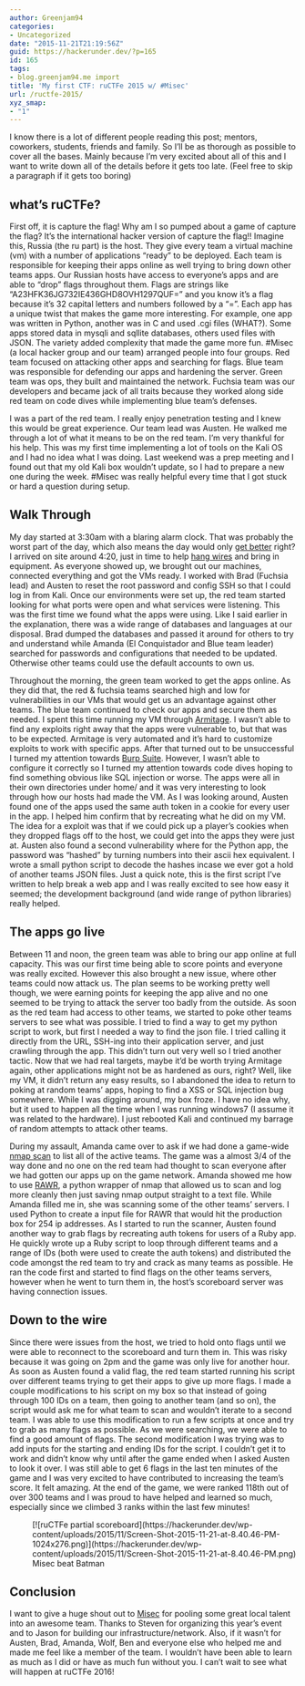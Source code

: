 ```yaml
---
author: Greenjam94
categories:
- Uncategorized
date: "2015-11-21T21:19:56Z"
guid: https://hackerunder.dev/?p=165
id: 165
tags:
- blog.greenjam94.me import
title: 'My first CTF: ruCTFe 2015 w/ #Misec'
url: /ructfe-2015/
xyz_smap:
- "1"
---
```


I know there is a lot of different people reading this post; mentors, coworkers, students, friends and family. So I’ll be as thorough as possible to cover all the bases. Mainly because I’m very excited about all of this and I want to write down all of the details before it gets too late. (Feel free to skip a paragraph if it gets too boring)

## what’s ruCTFe?

First off, it is capture the flag! Why am I so pumped about a game of capture the flag? It’s the international hacker version of capture the flag!! Imagine this, Russia (the ru part) is the host. They give every team a virtual machine (vm) with a number of applications “ready” to be deployed. Each team is responsible for keeping their apps online as well trying to bring down other teams apps. Our Russian hosts have access to everyone’s apps and are able to “drop” flags throughout them. Flags are strings like “A23HFK36JG732IE436GHD8OVH1297QUF=” and you know it’s a flag because it’s 32 capital letters and numbers followed by a “=”. Each app has a unique twist that makes the game more interesting. For example, one app was written in Python, another was in C and used .cgi files (WHAT?). Some apps stored data in mysqli and sqllite databases, others used files with JSON. The variety added complexity that made the game more fun. #Misec (a local hacker group and our team) arranged people into four groups. Red team focused on attacking other apps and searching for flags. Blue team was responsible for defending our apps and hardening the server. Green team was ops, they built and maintained the network. Fuchsia team was our developers and became jack of all traits because they worked along side red team on code dives while implementing blue team’s defenses.

I was a part of the red team. I really enjoy penetration testing and I knew this would be great experience. Our team lead was Austen. He walked me through a lot of what it means to be on the red team. I’m very thankful for his help. This was my first time implementing a lot of tools on the Kali OS and I had no idea what I was doing. Last weekend was a prep meeting and I found out that my old Kali box wouldn’t update, so I had to prepare a new one during the week. #Misec was really helpful every time that I got stuck or hard a question during setup.

## Walk Through

My day started at 3:30am with a blaring alarm clock. That was probably the worst part of the day, which also means the day would only [get better](https://twitter.com/taco_pirate/status/667988845036773376) right? I arrived on site around 4:20, just in time to help [hang wires](https://twitter.com/InfoSystir/status/668000750052749312) and bring in equipment. As everyone showed up, we brought out our machines, connected everything and got the VMs ready. I worked with Brad (Fuchsia lead) and Austen to reset the root password and config SSH so that I could log in from Kali. Once our environments were set up, the red team started looking for what ports were open and what services were listening. This was the first time we found what the apps were using. Like I said earlier in the explanation, there was a wide range of databases and languages at our disposal. Brad dumped the databases and passed it around for others to try and understand while Amanda (<span class="s1">El Conquistador and Blue team leader</span>) searched for passwords and configurations that needed to be updated. Otherwise other teams could use the default accounts to own us.

Throughout the morning, the green team worked to get the apps online. As they did that, the red &amp; fuchsia teams searched high and low for vulnerabilities in our VMs that would get us an advantage against other teams. The blue team continued to check our apps and secure them as needed. I spent this time running my VM through [Armitage](http://tools.kali.org/exploitation-tools/armitage). I wasn’t able to find any exploits right away that the apps were vulnerable to, but that was to be expected. Armitage is very automated and it’s hard to customize exploits to work with specific apps. After that turned out to be unsuccessful I turned my attention towards [Burp Suite](http://tools.kali.org/web-applications/burpsuite). However, I wasn’t able to configure it correctly so I turned my attention towards code dives hoping to find something obvious like SQL injection or worse. The apps were all in their own directories under home/ and it was very interesting to look through how our hosts had made the VM. As I was looking around, Austen found one of the apps used the same auth token in a cookie for every user in the app. I helped him confirm that by recreating what he did on my VM. The idea for a exploit was that if we could pick up a player’s cookies when they dropped flags off to the host, we could get into the apps they were just at. Austen also found a second vulnerability where for the Python app, the password was “hashed” by turning numbers into their ascii hex equivalent. I wrote a small python script to decode the hashes incase we ever got a hold of another teams JSON files. Just a quick note, this is the first script I’ve written to help break a web app and I was really excited to see how easy it seemed; the development background (and wide range of python libraries) really helped.

## The apps go live

Between 11 and noon, the green team was able to bring our app online at full capacity. This was our first time being able to score points and everyone was really excited. However this also brought a new issue, where other teams could now attack us. The plan seems to be working pretty well though, we were earning points for keeping the app alive and no one seemed to be trying to attack the server too badly from the outside. As soon as the red team had access to other teams, we started to poke other teams servers to see what was possible. I tried to find a way to get my python script to work, but first I needed a way to find the json file. I tried calling it directly from the URL, SSH-ing into their application server, and just crawling through the app. This didn’t turn out very well so I tried another tactic. Now that we had real targets, maybe it’d be worth trying Armitage again, other applications might not be as hardened as ours, right? Well, like my VM, it didn’t return any easy results, so I abandoned the idea to return to poking at random teams’ apps, hoping to find a XSS or SQL injection bug somewhere. While I was digging around, my box froze. I have no idea why, but it used to happen all the time when I was running windows7 (I assume it was related to the hardware). I just rebooted Kali and continued my barrage of random attempts to attack other teams.

During my assault, Amanda came over to ask if we had done a game-wide [nmap scan](http://tools.kali.org/information-gathering/nmap) to list all of the active teams. The game was a almost 3/4 of the way done and no one on the red team had thought to scan everyone after we had gotten our apps up on the game network. Amanda showed me how to use [RAWR](https://bitbucket.org/al14s/rawr/overview), a python wrapper of nmap that allowed us to scan and log more cleanly then just saving nmap output straight to a text file. While Amanda filled me in, she was scanning some of the other teams’ servers. I used Python to create a input file for RAWR that would hit the production box for 254 ip addresses. As I started to run the scanner, Austen found another way to grab flags by recreating auth tokens for users of a Ruby app. He quickly wrote up a Ruby script to loop through different teams and a range of IDs (both were used to create the auth tokens) and distributed the code amongst the red team to try and crack as many teams as possible. He ran the code first and started to find flags on the other teams servers, however when he went to turn them in, the host’s scoreboard server was having connection issues.

## Down to the wire

Since there were issues from the host, we tried to hold onto flags until we were able to reconnect to the scoreboard and turn them in. This was risky because it was going on 2pm and the game was only live for another hour. As soon as Austen found a valid flag, the red team started running his script over different teams trying to get their apps to give up more flags. I made a couple modifications to his script on my box so that instead of going through 100 IDs on a team, then going to another team (and so on), the script would ask me for what team to scan and wouldn’t iterate to a second team. I was able to use this modification to run a few scripts at once and try to grab as many flags as possible. As we were searching, we were able to find a good amount of flags. The second modification I was trying was to add inputs for the starting and ending IDs for the script. I couldn’t get it to work and didn’t know why until after the game ended when I asked Austen to look it over. I was still able to get 6 flags in the last ten minutes of the game and I was very excited to have contributed to increasing the team’s score. It felt amazing. At the end of the game, we were ranked 118th out of over 300 teams and I was proud to have helped and learned so much, especially since we climbed 3 ranks within the last few minutes!

<figure aria-describedby="caption-attachment-166" class="wp-caption aligncenter" id="attachment_166" style="width: 474px">[![ruCTFe partial scoreboard](https://hackerunder.dev/wp-content/uploads/2015/11/Screen-Shot-2015-11-21-at-8.40.46-PM-1024x276.png)](https://hackerunder.dev/wp-content/uploads/2015/11/Screen-Shot-2015-11-21-at-8.40.46-PM.png)<figcaption class="wp-caption-text" id="caption-attachment-166">Misec beat Batman</figcaption></figure>

## Conclusion

I want to give a huge shout out to [Misec](http://www.michsec.org) for pooling some great local talent into an awesome team. Thanks to Steven for organizing this year’s event and to Jason for building our infrastructure/network. Also, if it wasn’t for Austen, Brad, Amanda, Wolf, Ben and everyone else who helped me and made me feel like a member of the team. I wouldn’t have been able to learn as much as I did or have as much fun without you. I can’t wait to see what will happen at ruCTFe 2016!